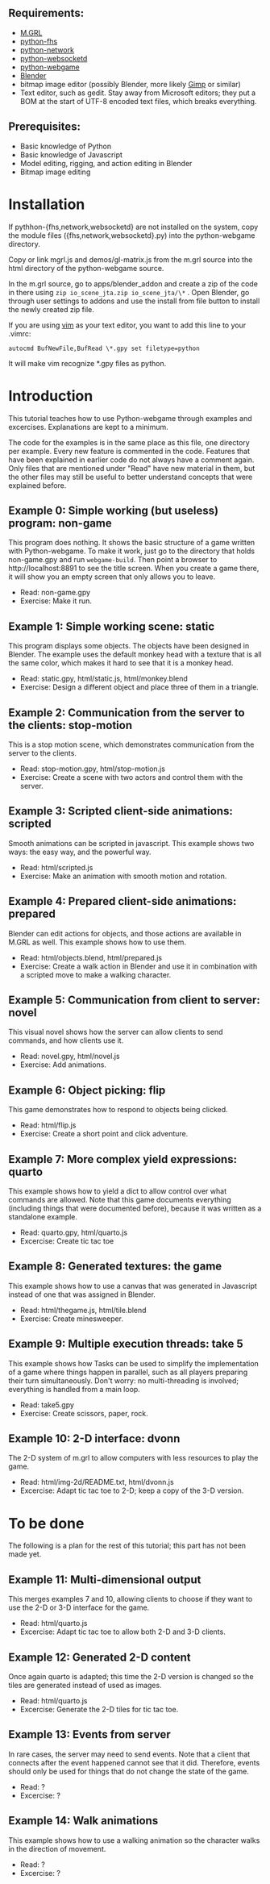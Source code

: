 ## Requirements:
- [M.GRL](https://github.com/aeva/m.grl)
- [python-fhs](https://github.com/wijnen/python-fhs)
- [python-network](https://github.com/wijnen/python-network)
- [python-websocketd](https://github.com/wijnen/python-websocketd)
- [python-webgame](https://github.com/wijnen/python-webgame)
- [Blender](http://blender.org)
- bitmap image editor (possibly Blender, more likely
  [Gimp](http://www.gimp.org) or similar)
- Text editor, such as gedit.  Stay away from Microsoft editors; they put a BOM
  at the start of UTF-8 encoded text files, which breaks everything.

## Prerequisites:
- Basic knowledge of Python
- Basic knowledge of Javascript
- Model editing, rigging, and action editing in Blender
- Bitmap image editing

# Installation
If pythhon-{fhs,network,websocketd} are not installed on the system, copy the
module files ({fhs,network,websocketd}.py) into the python-webgame directory.

Copy or link mgrl.js and demos/gl-matrix.js from the m.grl source into the html
directory of the python-webgame source.

In the m.grl source, go to apps/blender\_addon and create a zip of the code in
there using ``zip io_scene_jta.zip io_scene_jta/\*`` .  Open Blender, go through
user settings to addons and use the install from file button to install the
newly created zip file.

If you are using [vim](http://vim.org) as your text editor, you want to add this line to your .vimrc:

    autocmd BufNewFile,BufRead \*.gpy set filetype=python

It will make vim recognize \*.gpy files as python.

# Introduction
This tutorial teaches how to use Python-webgame through examples and
excercises.  Explanations are kept to a minimum.

The code for the examples is in the same place as this file, one directory per
example.  Every new feature is commented in the code.  Features that have been
explained in earlier code do not always have a comment again.  Only files that
are mentioned under "Read" have new material in them, but the other files may
still be useful to better understand concepts that were explained before.

## Example 0: Simple working (but useless) program: non-game
This program does nothing.  It shows the basic structure of a game written with
Python-webgame.  To make it work, just go to the directory that holds
non-game.gpy and run ``webgame-build``.  Then point a browser to
http://localhost:8891 to see the title screen.  When you create a game there,
it will show you an empty screen that only allows you to leave.

* Read: non-game.gpy
* Exercise: Make it run.

## Example 1: Simple working scene: static
This program displays some objects.  The objects have been designed in Blender.
The example uses the default monkey head with a texture that is all the same
color, which makes it hard to see that it is a monkey head.

* Read: static.gpy, html/static.js, html/monkey.blend
* Exercise: Design a different object and place three of them in a triangle.

## Example 2: Communication from the server to the clients: stop-motion
This is a stop motion scene, which demonstrates communication from the server
to the clients.

* Read: stop-motion.gpy, html/stop-motion.js
* Exercise: Create a scene with two actors and control them with the server.

## Example 3: Scripted client-side animations: scripted
Smooth animations can be scripted in javascript.  This example shows two ways:
the easy way, and the powerful way.

* Read: html/scripted.js
* Exercise: Make an animation with smooth motion and rotation.

## Example 4: Prepared client-side animations: prepared
Blender can edit actions for objects, and those actions are available in M.GRL
as well.  This example shows how to use them.

* Read: html/objects.blend, html/prepared.js
* Exercise: Create a walk action in Blender and use it in combination with a scripted move to make a walking character.

## Example 5: Communication from client to server: novel
This visual novel shows how the server can allow clients to send commands, and
how clients use it.

* Read: novel.gpy, html/novel.js
* Exercise: Add animations.

## Example 6: Object picking: flip
This game demonstrates how to respond to objects being clicked.

* Read: html/flip.js
* Exercise: Create a short point and click adventure.

## Example 7: More complex yield expressions: quarto
This example shows how to yield a dict to allow control over what commands are
allowed.  Note that this game documents everything (including things that were
documented before), because it was written as a standalone example.

* Read: quarto.gpy, html/quarto.js
* Excercise: Create tic tac toe

## Example 8: Generated textures: the game
This example shows how to use a canvas that was generated in Javascript instead
of one that was assigned in Blender.

* Read: html/thegame.js, html/tile.blend
* Exercise: Create minesweeper.

## Example 9: Multiple execution threads: take 5
This example shows how Tasks can be used to simplify the implementation of a
game where things happen in parallel, such as all players preparing their turn
simultaneously.  Don't worry: no multi-threading is involved; everything is
handled from a main loop.

* Read: take5.gpy
* Exercise: Create scissors, paper, rock.

## Example 10: 2-D interface: dvonn
The 2-D system of m.grl to allow computers with less resources to play the
game.

* Read: html/img-2d/README.txt, html/dvonn.js
* Excercise: Adapt tic tac toe to 2-D; keep a copy of the 3-D version.

# To be done
The following is a plan for the rest of this tutorial; this part has not been made yet.

## Example 11: Multi-dimensional output
This merges examples 7 and 10, allowing clients to choose if they want to use
the 2-D or 3-D interface for the game.

* Read: html/quarto.js
* Excercise: Adapt tic tac toe to allow both 2-D and 3-D clients.

## Example 12: Generated 2-D content
Once again quarto is adapted; this time the 2-D version is changed so the tiles
are generated instead of used as images.

* Read: html/quarto.js
* Excercise: Generate the 2-D tiles for tic tac toe.

## Example 13: Events from server
In rare cases, the server may need to send events.  Note that a client that
connects after the event happened cannot see that it did.  Therefore, events
should only be used for things that do not change the state of the game.

* Read: ?
* Excercise: ?

## Example 14: Walk animations
This example shows how to use a walking animation so the character walks in the
direction of movement.

* Read: ?
* Excercise: ?

